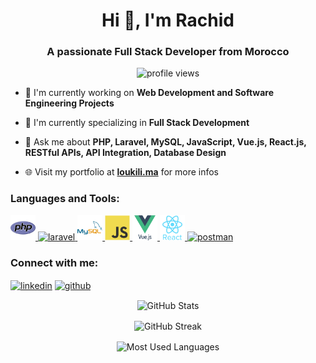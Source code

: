 <h1 align="center">Hi 👋, I'm Rachid</h1>
<h3 align="center">A passionate Full Stack Developer from Morocco</h3>

<p align="center">
  <img src="https://komarev.com/ghpvc/?username=Loukili-Rachid&label=Profile%20views&color=0e75b6&style=flat" alt="profile views" />
</p>

- 🔭 I'm currently working on **Web Development and Software Engineering Projects**

- 🌱 I'm currently specializing in **Full Stack Development**

- 💬 Ask me about **PHP, Laravel, MySQL, JavaScript, Vue.js, React.js, RESTful APIs, API Integration, Database Design**

- 🌐 Visit my portfolio at **[loukili.ma](https://www.loukili.ma/projects/)** for more infos
<h3 align="left">Languages and Tools:</h3>
<p align="left">
<a href="https://www.php.net" target="_blank" rel="noreferrer"> <img src="https://raw.githubusercontent.com/devicons/devicon/master/icons/php/php-original.svg" alt="php" width="40" height="40"/> </a>
<a href="https://laravel.com" target="_blank" rel="noreferrer"> <img src="https://laravel.com/img/logotype.min.svg" alt="laravel" width="40" height="40"/> </a>
<a href="https://www.mysql.com/" target="_blank" rel="noreferrer"> <img src="https://raw.githubusercontent.com/devicons/devicon/master/icons/mysql/mysql-original-wordmark.svg" alt="mysql" width="40" height="40"/> </a>
<a href="https://developer.mozilla.org/en-US/docs/Web/JavaScript" target="_blank" rel="noreferrer"> <img src="https://raw.githubusercontent.com/devicons/devicon/master/icons/javascript/javascript-original.svg" alt="javascript" width="40" height="40"/> </a>
<a href="https://vuejs.org/" target="_blank" rel="noreferrer"> <img src="https://raw.githubusercontent.com/devicons/devicon/master/icons/vuejs/vuejs-original-wordmark.svg" alt="vuejs" width="40" height="40"/> </a>
<a href="https://reactjs.org/" target="_blank" rel="noreferrer"> <img src="https://raw.githubusercontent.com/devicons/devicon/master/icons/react/react-original-wordmark.svg" alt="react" width="40" height="40"/> </a>
<a href="https://postman.com" target="_blank" rel="noreferrer"> <img src="https://www.vectorlogo.zone/logos/getpostman/getpostman-icon.svg" alt="postman" width="40" height="40"/> </a>
</p>

<h3 align="left">Connect with me:</h3>
<p align="left">
<a href="https://linkedin.com/in/loukili-rachid" target="blank"><img align="center" src="https://raw.githubusercontent.com/rahuldkjain/github-profile-readme-generator/master/src/images/icons/Social/linked-in-alt.svg" alt="linkedin" height="30" width="40" /></a>
<a href="https://github.com/Loukili-Rachid" target="blank"><img align="center" src="https://raw.githubusercontent.com/rahuldkjain/github-profile-readme-generator/master/src/images/icons/Social/github.svg" alt="github" height="30" width="40" /></a>
</p>

<p align="center">
  <img align="center" src="https://github-readme-stats.vercel.app/api?username=Loukili-Rachid&show_icons=true&theme=dark&locale=en" alt="GitHub Stats" />
</p>

<p align="center">
  <img align="center" src="https://github-readme-streak-stats.herokuapp.com/?user=Loukili-Rachid&theme=dark" alt="GitHub Streak" />
</p>

<p align="center">
  <img align="center" src="https://github-readme-stats.vercel.app/api/top-langs?username=Loukili-Rachid&show_icons=true&theme=dark&locale=en&layout=compact" alt="Most Used Languages" />
</p>
